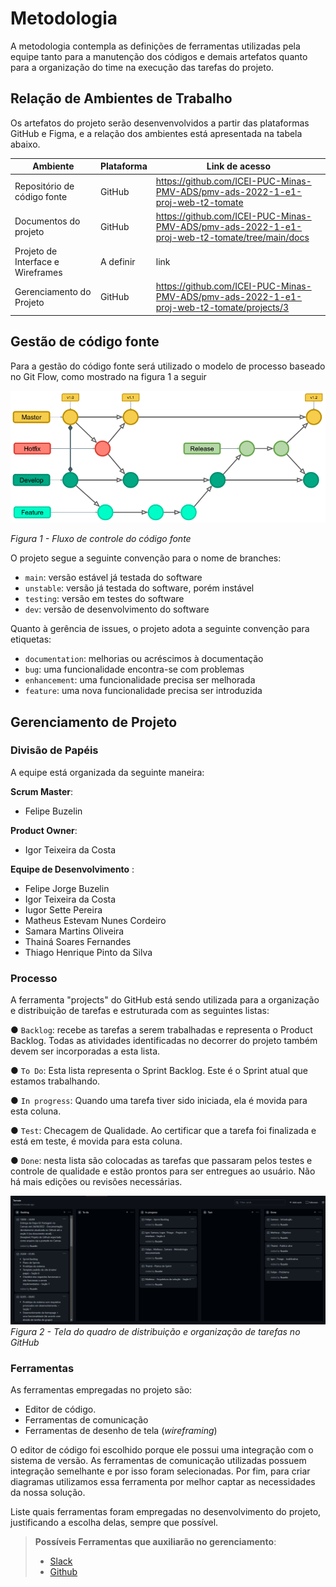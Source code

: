 
# Metodologia

A metodologia contempla as definições de ferramentas utilizadas pela equipe tanto para a manutenção dos códigos e demais artefatos quanto para a organização do time na execução das tarefas do projeto.


## Relação de Ambientes de Trabalho
Os artefatos do projeto serão desenvenvolvidos a partir das plataformas GitHub e Figma, e a relação dos ambientes está apresentada na tabela abaixo.

|Ambiente     | Plataforma  |Link de acesso |
|-------|-------------------------|----|
| Repositório de código fonte | GitHub | https://github.com/ICEI-PUC-Minas-PMV-ADS/pmv-ads-2022-1-e1-proj-web-t2-tomate | 
| Documentos do projeto | GitHub | https://github.com/ICEI-PUC-Minas-PMV-ADS/pmv-ads-2022-1-e1-proj-web-t2-tomate/tree/main/docs |
| Projeto de Interface e  Wireframes | A definir | link | 
| Gerenciamento do Projeto | GitHub |  https://github.com/ICEI-PUC-Minas-PMV-ADS/pmv-ads-2022-1-e1-proj-web-t2-tomate/projects/3|



## Gestão de código fonte

Para a gestão do código fonte será utilizado o modelo de processo baseado no Git Flow, como mostrado na figura 1 a seguir

![alt text](https://github.com/ICEI-PUC-Minas-PMV-ADS/pmv-ads-2022-1-e1-proj-web-t2-tomate/blob/main/docs/img/gitFlow.png)
   
   *Figura 1 - Fluxo de controle do código fonte*
   

O projeto segue a seguinte convenção para o nome de branches:

- `main`: versão estável já testada do software
- `unstable`: versão já testada do software, porém instável
- `testing`: versão em testes do software
- `dev`: versão de desenvolvimento do software

Quanto à gerência de issues, o projeto adota a seguinte convenção para
etiquetas:

- `documentation`: melhorias ou acréscimos à documentação
- `bug`: uma funcionalidade encontra-se com problemas
- `enhancement`: uma funcionalidade precisa ser melhorada
- `feature`: uma nova funcionalidade precisa ser introduzida


## Gerenciamento de Projeto

### Divisão de Papéis

A equipe está organizada da seguinte maneira:

**Scrum Master**:

- Felipe Buzelin

**Product Owner**:

- Igor Teixeira da Costa

**Equipe de Desenvolvimento** :

- Felipe Jorge Buzelin
- Igor Teixeira da Costa
- Iugor Sette Pereira
- Matheus Estevam Nunes Cordeiro
- Samara Martins Oliveira
- Thainá Soares Fernandes
- Thiago Henrique Pinto da Silva

### Processo

A ferramenta "projects" do GitHub está sendo utilizada para a organização e distribuição de tarefas e estruturada com as seguintes listas:

● `Backlog`: recebe as tarefas a serem trabalhadas e representa o Product Backlog. Todas as atividades identificadas no decorrer do projeto também devem ser incorporadas a esta lista.

● `To Do`: Esta lista representa o Sprint Backlog. Este é o Sprint atual que estamos trabalhando.

● `In progress`: Quando uma tarefa tiver sido iniciada, ela é movida para esta coluna.

● `Test`: Checagem de Qualidade. Ao certificar que a tarefa foi finalizada e está em teste, é movida para esta coluna.

● `Done`: nesta lista são colocadas as tarefas que passaram pelos testes e controle de qualidade e estão prontos para ser entregues ao usuário. Não há mais edições ou revisões necessárias.

![alt text](https://github.com/ICEI-PUC-Minas-PMV-ADS/pmv-ads-2022-1-e1-proj-web-t2-tomate/blob/main/docs/img/plano%20de%20sprints.PNG)
*Figura 2 - Tela do quadro de distribuição e organização de tarefas no GitHub*



### Ferramentas

As ferramentas empregadas no projeto são:

- Editor de código.
- Ferramentas de comunicação
- Ferramentas de desenho de tela (_wireframing_)

O editor de código foi escolhido porque ele possui uma integração com o
sistema de versão. As ferramentas de comunicação utilizadas possuem
integração semelhante e por isso foram selecionadas. Por fim, para criar
diagramas utilizamos essa ferramenta por melhor captar as
necessidades da nossa solução.

Liste quais ferramentas foram empregadas no desenvolvimento do projeto, justificando a escolha delas, sempre que possível.
 
> **Possíveis Ferramentas que auxiliarão no gerenciamento**: 
> - [Slack](https://slack.com/)
> - [Github](https://github.com/)
